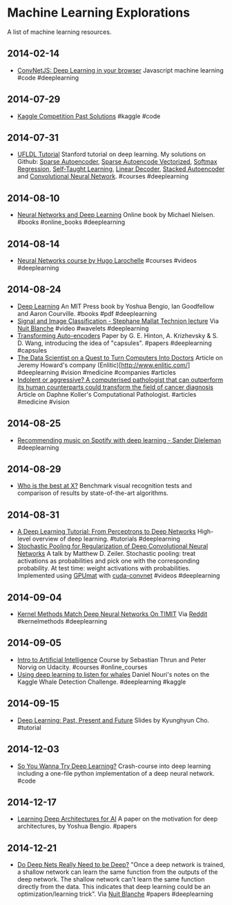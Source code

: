 Machine Learning Explorations
===
A list of machine learning resources.

2014-02-14
---
- [ConvNetJS: Deep Learning in your browser](http://cs.stanford.edu/people/karpathy/convnetjs/) Javascript machine learning #code #deeplearning

2014-07-29
---
- [Kaggle Competition Past Solutions](http://www.chioka.in/kaggle-competition-solutions/) #kaggle #code

2014-07-31
---
- [UFLDL Tutorial](http://ufldl.stanford.edu/wiki/index.php/UFLDL_Tutorial) Stanford tutorial on deep learning. My solutions on Github: [Sparse Autoencoder](https://github.com/steven2358/SparseAutoencoder), [Sparse Autoencode Vectorized](https://github.com/steven2358/SparseAutoencoderVectorized), [Softmax Regression](https://github.com/steven2358/SoftmaxRegression), [Self-Taught Learning](https://github.com/steven2358/SelfTaughtLearning), [Linear Decoder](https://github.com/steven2358/LinearDecoder), [Stacked Autoencoder](https://github.com/steven2358/StackedAutoencoder) and [Convolutional Neural Network](https://github.com/steven2358/cnn_ufldl). #courses #deeplearning

2014-08-10
---
- [Neural Networks and Deep Learning](http://neuralnetworksanddeeplearning.com/) Online book by Michael Nielsen. #books #online_books #deeplearning

2014-08-14
---
- [Neural Networks course by Hugo Larochelle](http://info.usherbrooke.ca/hlarochelle/neural_networks/content.html) #courses #videos #deeplearning

2014-08-24
---
- [Deep Learning](http://www.iro.umontreal.ca/~bengioy/dlbook/) An MIT Press book by Yoshua Bengio, Ian Goodfellow and Aaron Courville. #books #pdf #deeplearning
- [Signal and Image Classification - Stephane Mallat Technion lecture](https://www.youtube.com/watch?v=wHhYvtnY2zI) Via [Nuit Blanche](http://nuit-blanche.blogspot.fr/2014/08/saturday-morning-video-signal-and-image.html) #video #wavelets #deeplearning
- [Transforming Auto-encoders](http://www.cs.toronto.edu/~fritz/absps/transauto6.pdf) Paper by G. E. Hinton, A. Krizhevsky & S. D. Wang, introducing the idea of "capsules". #papers #deeplearning #capsules
- [The Data Scientist on a Quest to Turn Computers Into Doctors](http://www.wired.com/2014/08/enlitic/) Article on Jeremy Howard's company (Enlitic)[http://www.enlitic.com/] #deeplearning #vision #medicine #companies #articles
- [Indolent or aggressive? A computerised pathologist that can outperform its human counterparts could transform the field of cancer diagnosis](http://www.economist.com/node/21540387) Article on Daphne Koller's Computational Pathologist. #articles #medicine #vision

2014-08-25
---
- [Recommending music on Spotify with deep learning - Sander Dieleman](http://benanne.github.io/2014/08/05/spotify-cnns.html) #deeplearning

2014-08-29
---
- [Who is the best at X?](http://rodrigob.github.io/are_we_there_yet/build/) Benchmark visual recognition tests and comparison of results by state-of-the-art algorithms.

2014-08-31
---
- [A Deep Learning Tutorial: From Perceptrons to Deep Networks](http://www.toptal.com/machine-learning/an-introduction-to-deep-learning-from-perceptrons-to-deep-networks) High-level overview of deep learning. #tutorials #deeplearning
- [Stochastic Pooling for Regularization of Deep Convolutional Neural Networks](http://techtalks.tv/talks/stochastic-pooling-for-regularization-of-deep-convolutional-neural-networks/58106/) A talk by Matthew D. Zeiler. Stochastic pooling: treat activations as probabilities and pick one with the corresponding probability. At test time: weight activations with probabilities. Implemented using [GPUmat](https://sourceforge.net/projects/gpumat/) with [cuda-convnet](https://code.google.com/p/cuda-convnet/) #videos #deeplearning

2014-09-04
---
- [Kernel Methods Match Deep Neural Networks On TIMIT](http://www.ifp.illinois.edu/~huang146/papers/Kernel_DNN_ICASSP2014.pdf) Via [Reddit](http://www.reddit.com/r/MachineLearning/comments/2fbw7i/kernel_methods_match_deep_neural_networks_on_timit/) #kernelmethods #deeplearning

2014-09-05
---
- [Intro to Artificial Intelligence](https://www.udacity.com/course/cs271) Course by Sebastian Thrun and Peter Norvig on Udacity. #courses #online_courses
- [Using deep learning to listen for whales](http://danielnouri.org/notes/2014/01/10/using-deep-learning-to-listen-for-whales/) Daniel Nouri's notes on the Kaggle Whale Detection Challenge. #deeplearning #kaggle 

2014-09-15
---
- [Deep Learning: Past, Present and Future](https://drive.google.com/file/d/0B16RwCMQqrtdb05qdDFnSXprM0E/view?sle=true) Slides by Kyunghyun Cho. #tutorial

2014-12-03
---
- [So You Wanna Try Deep Learning?](http://snippyhollow.github.io/blog/2014/08/09/so-you-wanna-try-deep-learning/) Crash-course into deep learning including a one-file python implementation of a deep neural network. #code

2014-12-17
---
- [Learning Deep Architectures for AI](http://www.iro.umontreal.ca/~bengioy/papers/ftml.pdf) A paper on the motivation for deep architectures, by Yoshua Bengio. #papers

2014-12-21
---
- [Do Deep Nets Really Need to be Deep?](http://arxiv.org/abs/1312.6184) "Once a deep network is trained, a shallow network can learn the same function from the outputs of the deep network. The shallow network can't learn the same function directly from the data. This indicates that deep learning could be an optimization/learning trick". Via [Nuit Blanche](http://nuit-blanche.blogspot.com.es/2014/12/sunday-morning-insight-regularization.html) #papers #deeplearning
